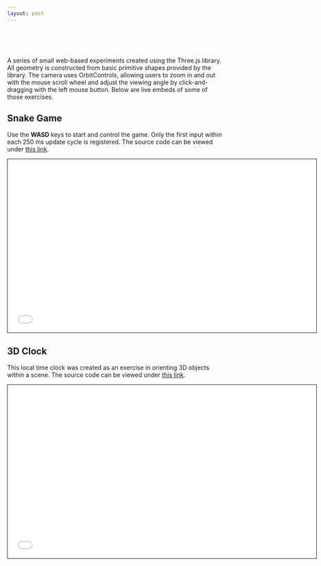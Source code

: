 ```yaml
---
layout: post
---
```


<script src="/assets/threejs/three.min.js"></script>
<script src="/assets/threejs/OrbitControls.js"></script>

<div style="height: 50px;"></div>

A series of small web-based experiments created using the Three.js library.
All geometry is constructed from basic primitive shapes provided by the library. The camera uses OrbitControls, allowing users to zoom in and out with the mouse scroll wheel and adjust the viewing angle by click-and-dragging with the left mouse button. Below are live embeds of some of those exercises.
 

## Snake Game

Use the **WASD** keys to start and control the game.
Only the first input within each 250 ms update cycle is registered. The source code can be viewed under [this link](https://github.com/kamilashi/Snake-Game). 

<iframe src="/assets/threejs/SnakeGame.html" width="720" height="405" scrolling="no" frameborder="0"  style="border: 1px solid"></iframe>

## 3D Clock

This local time clock was created as an exercise in orienting 3D objects within a scene. The source code can be viewed under [this link](https://github.com/kamilashi/Clock). 


<iframe src="/assets/threejs/Clock3D.html" width="720" height="405" scrolling="no" frameborder="0"  style="border: 1px solid"></iframe>
